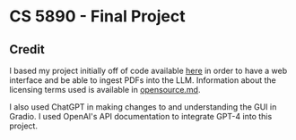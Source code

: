 # CS 5890 - Final Project

## Credit

I based my project initially off of code available [here](https://github.com/sunilkumardash9/Pdf-GPT) in 
order to have a web interface and be able to ingest PDFs into the LLM. Information about the licensing
terms used is available in [opensource.md](opensource.md).

I also used ChatGPT in making changes to and understanding the GUI in Gradio. I used OpenAI's API documentation
to integrate GPT-4 into this project. 
